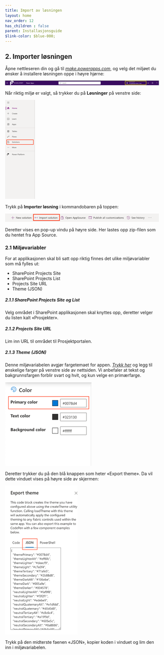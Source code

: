 ```yaml
---
title: Import av løsningen
layout: home
nav_order: 12
has_children : false
parent: Installasjonsguide
$link-color: $blue-000;
---
```

## 2. Importer løsningen
Åpne nettleseren din og gå til *[make.powerapps.com](https://make.powerapps.com)*, og velg det miljøet du ønsker å installere løsningen oppe i høyre hjørne:

![](../images/inst11.png)

Når riktig miljø er valgt, så trykker du på **Løsninger** på venstre side:

![](../images/inst22.png)

Trykk på **Importer løsning** i kommandobaren på toppen:

![](../images/inst33.png)

Deretter vises en pop-up vindu på høyre side. Her lastes opp zip-filen som du hentet fra App Source.


### 2.1 Miljøvariabler
For at applikasjonen skal bli satt opp riktig finnes det ulike miljøvariabler som må fylles ut:
* SharePoint Projects Site
* SharePoint Projects List
* Projects Site URL
* Theme (JSON)

##### 2.1.1 SharePoint Projects Site og List
Velg området i SharePoint applikasjonen skal knyttes opp, deretter velger du listen kalt «Prosjekter».

##### 2.1.2 Projects Site URL
Lim inn URL til området til Prosjektportalen.

##### 2.1.3 Theme (JSON)
Denne miljøvariabelen avgjør fargetemaet for appen. *[Trykk her](https://fluentuipr.z22.web.core.windows.net/heads/master/theming-designer/index.html)* og legg til ønskelige farger på venstre side av nettsiden. Vi anbefaler at tekst og bakgrunnsfargen forblir svart og hvit, og kun velge en primærfarge.

![](../images/inst44.png)

Deretter trykker du på den blå knappen som heter «Export theme». Da vil dette vinduet vises på høyre side av skjermen:

![](../images/inst55.png)

Trykk på den midterste faenen «JSON», kopier koden i vinduet og lim den inn i miljøvariabelen.